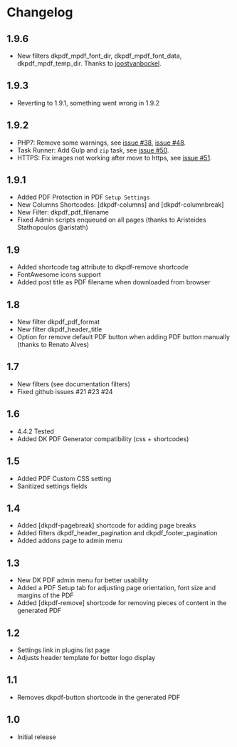 # Changelog

## 1.9.6
- New filters dkpdf_mpdf_font_dir, dkpdf_mpdf_font_data, dkpdf_mpdf_temp_dir. Thanks to [joostvanbockel](https://github.com/joostvanbockel).

## 1.9.3
- Reverting to 1.9.1, something went wrong in 1.9.2

## 1.9.2
- PHP7: Remove some warnings, see [issue #38](https://github.com/Dinamiko/dk-pdf/issues/38), [issue #48](https://github.com/Dinamiko/dk-pdf/issues/48).
- Task Runner: Add Gulp and `zip` task, see [issue #50](https://github.com/Dinamiko/dk-pdf/issues/50).
- HTTPS: Fix images not working after move to https, see [issue #51](https://github.com/Dinamiko/dk-pdf/issues/51).

## 1.9.1
- Added PDF Protection in PDF `Setup Settings`
- New Columns Shortcodes: [dkpdf-columns] and [dkpdf-columnbreak]
- New Filter: dkpdf_pdf_filename
- Fixed Admin scripts enqueued on all pages (thanks to Aristeides Stathopoulos @aristath)

## 1.9
- Added shortcode tag attribute to dkpdf-remove shortcode
- FontAwesome icons support
- Added post title as PDF filename when downloaded from browser

## 1.8
- New filter dkpdf_pdf_format
- New filter dkpdf_header_title
- Option for remove default PDF button when adding PDF button manually (thanks to Renato Alves)

## 1.7
- New filters (see documentation filters)
- Fixed github issues #21 #23 #24

## 1.6
- 4.4.2 Tested
- Added DK PDF Generator compatibility (css + shortcodes)

## 1.5
- Added PDF Custom CSS setting
- Sanitized settings fields

## 1.4
- Added [dkpdf-pagebreak] shortcode for adding page breaks
- Added filters dkpdf_header_pagination and dkpdf_footer_pagination
- Added addons page to admin menu

## 1.3
- New DK PDF admin menu for better usability
- Added a PDF Setup tab for adjusting page orientation, font size and margins of the PDF
- Added [dkpdf-remove] shortcode for removing pieces of content in the generated PDF

## 1.2
- Settings link in plugins list page
- Adjusts header template for better logo display

## 1.1
- Removes dkpdf-button shortcode in the generated PDF

## 1.0
- Initial release
